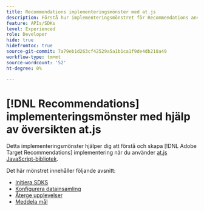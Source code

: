 ```yaml
---
title: Recommendations implementeringsmönster med at.js
description: Förstå hur implementeringsmönstret för Recommendations används med at.js
feature: APIs/SDKs
level: Experienced
role: Developer
hide: true
hidefromtoc: true
source-git-commit: 7a79eb1d263cf42529a5a1b1ca1f9de4db218a49
workflow-type: tm+mt
source-wordcount: '52'
ht-degree: 0%

---
```


# [!DNL Recommendations] implementeringsmönster med hjälp av översikten at.js

Detta implementeringsmönster hjälper dig att förstå och skapa [!DNL Adobe Target Recommendations] implementering när du använder [at.js JavaScript-bibliotek](/help/dev/implement/client-side/atjs/how-atjs-works/overview.md).

Det här mönstret innehåller följande avsnitt:

* [Initiera SDKS](/help/dev/patterns/recs-atjs/initialize-sdk.md)
* [Konfigurera datainsamling](/help/dev/patterns/recs-atjs/data-collection.md)
* [Återge upplevelser](/help/dev/patterns/recs-atjs/render-experiences.md)
* [Meddela mål](/help/dev/patterns/recs-atjs/notify-target.md)

